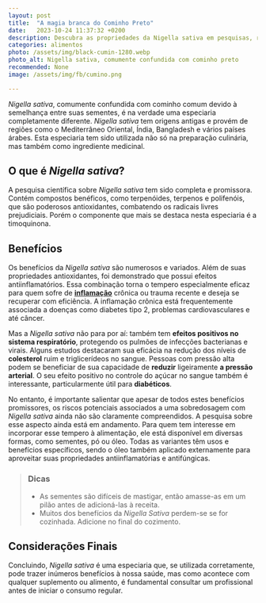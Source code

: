 ```yaml
---
layout: post
title:  "A magia branca do Cominho Preto"
date:   2023-10-24 11:37:32 +0200
description: Descubra as propriedades da Nigella sativa em pesquisas, rica em antioxidantes como terpenóides e polifenóis, combate radicais livres.
categories: alimentos
photo: /assets/img/black-cumin-1280.webp
photo_alt: Nigella sativa, comumente confundida com cominho preto
recommended: None
image: /assets/img/fb/cumino.png

---
```


_Nigella sativa_, comumente confundida com cominho comum devido à semelhança entre suas sementes, é na verdade uma 
especiaria completamente diferente.
_Nigella sativa_ tem origens antigas e provém de regiões como o Mediterrâneo Oriental, Índia, Bangladesh e vários 
países árabes. Esta especiaria tem sido utilizada não só na preparação culinária, mas também como ingrediente medicinal.

## O que é _Nigella sativa_?
A pesquisa científica sobre _Nigella sativa_ tem sido completa e promissora. Contém compostos benéficos, como terpenóides, 
terpenos e polifenóis, que são poderosos antioxidantes, combatendo os radicais livres prejudiciais. 
Porém o componente que mais se destaca nesta especiaria é a timoquinona.

## Benefícios
Os benefícios da _Nigella sativa_ são numerosos e variados. Além de suas propriedades antioxidantes, foi demonstrado que 
possui efeitos antiinflamatórios. Essa combinação torna o tempero especialmente eficaz para quem sofre de **[inflamação](http://localhost:4000/general/2023/08/31/oxida%C3%A7%C3%A3o-e-Inflama%C3%A7%C3%A3o.html)** 
crônica ou trauma recente e deseja se recuperar com eficiência. A inflamação crônica está frequentemente associada a
doenças como diabetes tipo 2, problemas cardiovasculares e até câncer. 

Mas a _Nigella sativa_ não para por aí: também tem  **efeitos positivos no sistema respiratório**, protegendo os pulmões de 
infecções bacterianas e virais.
Alguns estudos destacaram sua eficácia na redução dos níveis de **colesterol** ruim e triglicerídeos no sangue. 
Pessoas com pressão alta podem se beneficiar de sua capacidade de **reduzir** ligeiramente **a pressão arterial**. 
O seu efeito positivo no controle do açúcar no sangue também é interessante, particularmente útil para **diabéticos**.

No entanto, é importante salientar que apesar de todos estes benefícios promissores, os riscos potenciais associados a 
uma sobredosagem com _Nigella sativa_ ainda não são claramente compreendidos. A pesquisa sobre esse aspecto ainda está em andamento.
Para quem tem interesse em incorporar esse tempero à alimentação, ele está disponível em diversas formas, como sementes, pó ou óleo. 
Todas as variantes têm usos e benefícios específicos, sendo o óleo também aplicado externamente para aproveitar suas 
propriedades antiinflamatórias e antifúngicas.


> ### <span class="ion-android-bulb"></span> Dicas
>
> -  As sementes são difíceis de mastigar, então amasse-as em um pilão antes de adicioná-las à receita.
> -  Muitos dos benefícios da _Nigella Sativa_ perdem-se se for cozinhada. Adicione no final do cozimento.

## Considerações Finais
Concluindo, _Nigella sativa_ é uma especiaria que, se utilizada corretamente, pode trazer inúmeros benefícios à nossa saúde, 
mas como acontece com qualquer suplemento ou alimento, é fundamental consultar um profissional antes de iniciar o consumo regular.



